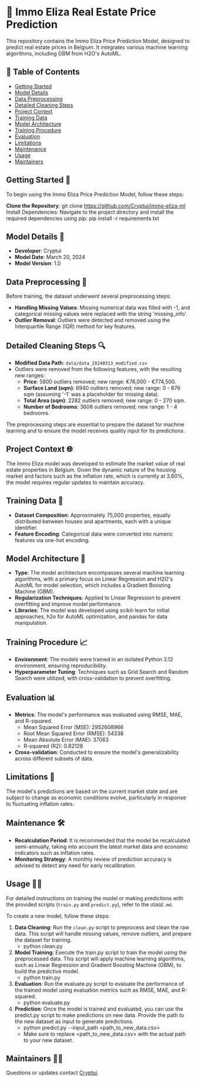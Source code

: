 # 🏡 Immo Eliza Real Estate Price Prediction

This repository contains the Immo Eliza Price Prediction Model, designed to predict real estate prices in Belgium. It integrates various machine learning algorithms, including GBM from H2O's AutoML.

## 📑 Table of Contents
- [Getting Started](#getting-started)
- [Model Details](#model-details)
- [Data Preprocessing](#data-preprocessing)
- [Detailed Cleaning Steps](#detailed-cleaning-steps)
- [Project Context](#project-context)
- [Training Data](#training-data)
- [Model Architecture](#model-architecture)
- [Training Procedure](#training-procedure)
- [Evaluation](#evaluation)
- [Limitations](#limitations)
- [Maintenance](#maintenance)
- [Usage](#usage)
- [Maintainers](#maintainers)

## Getting Started 🚀 <a name="getting-started"></a>

To begin using the Immo Eliza Price Prediction Model, follow these steps:

**Clone the Repository**: 
   git clone https://github.com/Cryptui/immo-eliza-ml
   Install Dependencies: Navigate to the project directory and install the required dependencies using pip:
   pip install -r requirements.txt

## Model Details 📝 <a name="model-details"></a>

- **Developer**: Cryptui
- **Model Date**: March 20, 2024
- **Model Version**: 1.0

## Data Preprocessing 🧼 <a name="data-preprocessing"></a>

Before training, the dataset underwent several preprocessing steps:

- **Handling Missing Values**: Missing numerical data was filled with -1, and categorical missing values were replaced with the string 'missing_info'.
- **Outlier Removal**: Outliers were detected and removed using the Interquartile Range (IQR) method for key features.

## Detailed Cleaning Steps 🔍 <a name="detailed-cleaning-steps"></a>

- **Modified Data Path**: `data/data_20240313_modified.csv`
- Outliers were removed from the following features, with the resulting new ranges:
  - **Price**: 5800 outliers removed; new range: €76,000 - €774,500.
  - **Surface Land (sqm)**: 6940 outliers removed; new range: 0 - 876 sqm (assuming '-1' was a placeholder for missing data).
  - **Total Area (sqm)**: 2282 outliers removed; new range: 0 - 270 sqm.
  - **Number of Bedrooms**: 3608 outliers removed; new range: 1 - 4 bedrooms.

The preprocessing steps are essential to prepare the dataset for machine learning and to ensure the model receives quality input for its predictions.

## Project Context 🌐 <a name="project-context"></a>

The Immo Eliza model was developed to estimate the market value of real estate properties in Belgium. Given the dynamic nature of the housing market and factors such as the inflation rate, which is currently at 3.60%, the model requires regular updates to maintain accuracy.

## Training Data 🔢 <a name="training-data"></a>

- **Dataset Composition**: Approximately 75,000 properties, equally distributed between houses and apartments, each with a unique identifier.
- **Feature Encoding**: Categorical data were converted into numeric features via one-hot encoding.

## Model Architecture 📐 <a name="model-architecture"></a>

- **Type**: The model architecture encompasses several machine learning algorithms, with a primary focus on Linear Regression and H2O's AutoML for model selection, which includes a Gradient Boosting Machine (GBM).
- **Regularization Techniques**: Applied to Linear Regression to prevent overfitting and improve model performance.
- **Libraries**: The model was developed using scikit-learn for initial approaches, h2o for AutoML optimization, and pandas for data manipulation.

## Training Procedure 📈 <a name="training-procedure"></a>

- **Environment**: The models were trained in an isolated Python 3.12 environment, ensuring reproducibility.
- **Hyperparameter Tuning**: Techniques such as Grid Search and Random Search were utilized, with cross-validation to prevent overfitting.

## Evaluation 📊 <a name="evaluation"></a>

- **Metrics**: The model's performance was evaluated using RMSE, MAE, and R-squared.
  - Mean Squared Error (MSE): 2952608966
  - Root Mean Squared Error (RMSE): 54338
  - Mean Absolute Error (MAE): 37063
  - R-squared (R2): 0.82128
- **Cross-validation**: Conducted to ensure the model's generalizability across different subsets of data.

## Limitations 🚫 <a name="limitations"></a>

The model's predictions are based on the current market state and are subject to change as economic conditions evolve, particularly in response to fluctuating inflation rates.

## Maintenance 🛠️ <a name="maintenance"></a>

- **Recalculation Period**: It is recommended that the model be recalculated semi-annually, taking into account the latest market data and economic indicators such as inflation rates.
- **Monitoring Strategy**: A monthly review of prediction accuracy is advised to detect any need for early recalibration.

## Usage 👨‍💻 <a name="usage"></a>

For detailed instructions on training the model or making predictions with the provided scripts (`train.py` and `predict.py`), refer to the `USAGE.md`.

To create a new model, follow these steps:

1. **Data Cleaning**: Run the `clean.py` script to preprocess and clean the raw data. This script will handle missing values, remove outliers, and prepare the dataset for training.
   - python clean.py
2. **Model Training**: Execute the train.py script to train the model using the preprocessed data. This script will apply machine learning algorithms, such as Linear Regression and Gradient Boosting Machine (GBM), to build the predictive model.
   - python train.py
3. **Evaluation**: Run the evaluate.py script to evaluate the performance of the trained model using evaluation metrics such as RMSE, MAE, and R-squared.
   - python evaluate.py
4. **Prediction**: Once the model is trained and evaluated, you can use the predict.py script to make predictions on new data. Provide the path to the new dataset as input to generate predictions.
   - python predict.py --input_path <path_to_new_data.csv>
   - Make sure to replace <path_to_new_data.csv> with the actual path to your new dataset.


## Maintainers 👷‍♂️ <a name="maintainers"></a>

Questions or updates contact [Cryptui](https://github.com/Cryptui).
